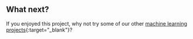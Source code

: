 ## What next?

If you enjoyed this project, why not try some of our other [machine learning projects](https://projects.raspberrypi.org/en/pathways/scratch-machine-learning){:target="_blank"}?
